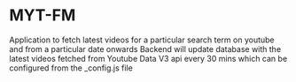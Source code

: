 # MYT-FM
Application to fetch latest videos for a particular search term on youtube and from a particular date onwards
Backend will update database with the latest videos fetched from Youtube Data V3 api every 30 mins which can be configured from the _config.js file
